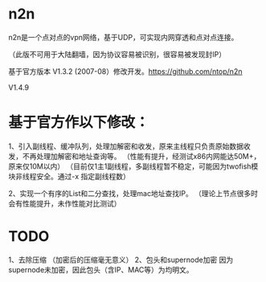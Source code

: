 # n2n
n2n是一个点对点的vpn网络，基于UDP，可实现内网穿透和点对点连接。

（此版不可用于大陆翻墙，因为协议容易被识别，很容易被发现封IP）

基于官方版本 V1.3.2 (2007-08）修改开发。https://github.com/ntop/n2n 

V1.4.9
# 基于官方作以下修改：
1、引入副线程、缓冲队列，处理加解密和收发，原来主线程只负责原始数据收发，不再处理加解密和地址查询等。
（性能有提升，经测试x86内网能达50M+，原来仅10M以内）
（目前仅1主1副线程，多副线程暂不稳定，可能因为twofish模块非线程安全。通过-x 指定副线程数）

2、实现一个有序的List和二分查找，处理mac地址查找IP。
   （理论上节点很多时会有性能提升，未作性能对比测试）
   
# TODO
1、去除压缩
   （加密后的压缩毫无意义）
2、包头和supernode加密
   因为supernode未加密，因此包头（含IP、MAC等）为均明文。

